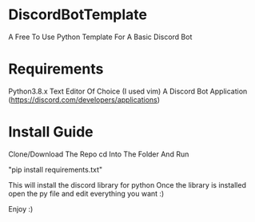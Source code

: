 # DiscordBotTemplate
A Free To Use Python Template For A Basic Discord Bot

# Requirements
Python3.8.x
Text Editor Of Choice (I used vim)
A Discord Bot Application (https://discord.com/developers/applications)

# Install Guide
Clone/Download The Repo
cd Into The Folder And Run 
 
 
 "pip install requirements.txt"


This will install the discord library for python
Once the library is installed open the py file and edit everything you want :)

Enjoy :)

